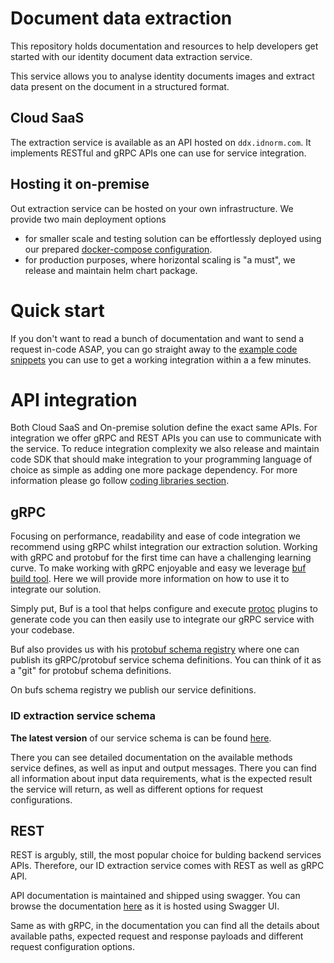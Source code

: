 # Document data extraction

This repository holds documentation and resources to help developers
get started with our identity document data extraction service.

This service allows you to analyse identity documents images
and extract data present on the document in a structured format.

## Cloud SaaS

The extraction service is available as an API hosted on `ddx.idnorm.com`. It implements RESTful and gRPC APIs one can use
for service integration.

## Hosting it on-premise

Out extraction service can be hosted on your own infrastructure. We provide two main deployment options
 - for smaller scale and testing solution can be effortlessly deployed using our prepared [docker-compose configuration](onprem/docker-compose).
 - for production purposes, where horizontal scaling is "a must", we release and maintain helm chart package.

# Quick start

If you don't want to read a bunch of documentation and want to
send a request in-code ASAP, you can go straight away to the [example
code snippets](sdk/README.md) you can use to get a working integration within a
a few minutes.

# API integration

Both Cloud SaaS and On-premise solution define the exact same APIs. For integration
we offer gRPC and REST APIs you can use to communicate with the service. To reduce integration complexity we also
release and maintain code SDK that should make integration to your programming language of choice as simple
as adding one more package dependency. For more information please go follow [coding libraries section](sdk/README.md).

## gRPC

Focusing on performance, readability and ease of code integration we recommend using gRPC whilst integration our
extraction solution. Working with gRPC and protobuf for the first time can have a challenging learning curve.
To make working with gRPC enjoyable and easy we leverage [buf build tool](https://buf.build/docs/introduction). Here we will provide more information on how to use it to integrate our solution.

Simply put, Buf is a tool that helps configure and execute [protoc](https://grpc.io/docs/protoc-installation/) plugins to generate code you can then easily use to integrate our gRPC service with your codebase.

Buf also provides us with his [protobuf schema registry](https://buf.build/explore) where one can publish its gRPC/protobuf service schema definitions. You can think of it as a "git" for protobuf schema definitions.

On bufs schema registry we publish our service definitions.

### ID extraction service schema
**The latest version** of our service schema is can be found [here](https://buf.build/idnorm/ddx/docs/main:proto.ddx.v1).

There you can see detailed documentation on the available methods service defines, as well as input and output messages. There you can find all information about input data requirements, what is the expected result the service will return, as well as different options for request configurations.

## REST

REST is argubly, still, the most popular choice for bulding backend services APIs. Therefore, our ID extraction service comes with REST as well as gRPC API.

API documentation is maintained and shipped using swagger. You can browse the documentation [here](todo) as it is hosted using Swagger UI.

Same as with gRPC, in the documentation you can find all the details about available paths, expected request and response payloads and different request configuration options.
